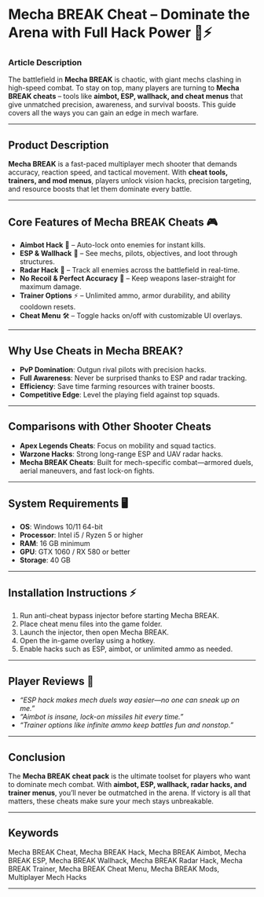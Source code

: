 # Mecha BREAK Cheat – Dominate the Arena with Full Hack Power 🤖⚡

### Article Description

The battlefield in **Mecha BREAK** is chaotic, with giant mechs clashing in high-speed combat. To stay on top, many players are turning to **Mecha BREAK cheats** – tools like **aimbot, ESP, wallhack, and cheat menus** that give unmatched precision, awareness, and survival boosts. This guide covers all the ways you can gain an edge in mech warfare.


---

## Product Description

**Mecha BREAK** is a fast-paced multiplayer mech shooter that demands accuracy, reaction speed, and tactical movement. With **cheat tools, trainers, and mod menus**, players unlock vision hacks, precision targeting, and resource boosts that let them dominate every battle.

---

## Core Features of Mecha BREAK Cheats 🎮

* **Aimbot Hack** 🎯 – Auto-lock onto enemies for instant kills.
* **ESP & Wallhack** 👀 – See mechs, pilots, objectives, and loot through structures.
* **Radar Hack** 📡 – Track all enemies across the battlefield in real-time.
* **No Recoil & Perfect Accuracy** 🔫 – Keep weapons laser-straight for maximum damage.
* **Trainer Options** ⚡ – Unlimited ammo, armor durability, and ability cooldown resets.
* **Cheat Menu** 🛠️ – Toggle hacks on/off with customizable UI overlays.

---

## Why Use Cheats in Mecha BREAK?

* **PvP Domination**: Outgun rival pilots with precision hacks.
* **Full Awareness**: Never be surprised thanks to ESP and radar tracking.
* **Efficiency**: Save time farming resources with trainer boosts.
* **Competitive Edge**: Level the playing field against top squads.

---

## Comparisons with Other Shooter Cheats

* **Apex Legends Cheats**: Focus on mobility and squad tactics.
* **Warzone Hacks**: Strong long-range ESP and UAV radar hacks.
* **Mecha BREAK Cheats**: Built for mech-specific combat—armored duels, aerial maneuvers, and fast lock-on fights.

---

## System Requirements 🖥️

* **OS**: Windows 10/11 64-bit
* **Processor**: Intel i5 / Ryzen 5 or higher
* **RAM**: 16 GB minimum
* **GPU**: GTX 1060 / RX 580 or better
* **Storage**: 40 GB

---

## Installation Instructions ⚡

1. Run anti-cheat bypass injector before starting Mecha BREAK.
2. Place cheat menu files into the game folder.
3. Launch the injector, then open Mecha BREAK.
4. Open the in-game overlay using a hotkey.
5. Enable hacks such as ESP, aimbot, or unlimited ammo as needed.

---

## Player Reviews 💬

* *“ESP hack makes mech duels way easier—no one can sneak up on me.”*
* *“Aimbot is insane, lock-on missiles hit every time.”*
* *“Trainer options like infinite ammo keep battles fun and nonstop.”*

---

## Conclusion

The **Mecha BREAK cheat pack** is the ultimate toolset for players who want to dominate mech combat. With **aimbot, ESP, wallhack, radar hacks, and trainer menus**, you’ll never be outmatched in the arena. If victory is all that matters, these cheats make sure your mech stays unbreakable.

---

## Keywords

Mecha BREAK Cheat, Mecha BREAK Hack, Mecha BREAK Aimbot, Mecha BREAK ESP, Mecha BREAK Wallhack, Mecha BREAK Radar Hack, Mecha BREAK Trainer, Mecha BREAK Cheat Menu, Mecha BREAK Mods, Multiplayer Mech Hacks

---
